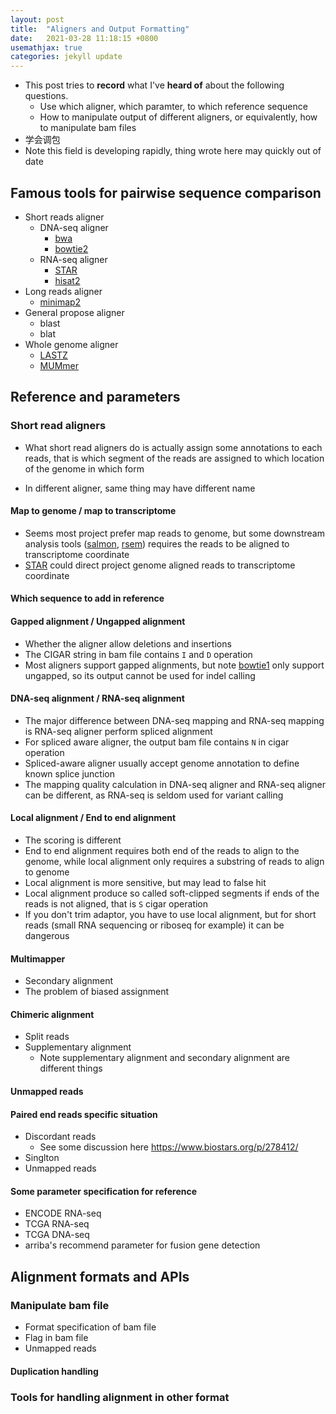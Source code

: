 ```yaml
---
layout: post
title:  "Aligners and Output Formatting"
date:   2021-03-28 11:18:15 +0800
usemathjax: true
categories: jekyll update
---
```


- This post tries to **record** what I've **heard of** about the following questions. 
  - Use which aligner, which paramter, to which reference sequence
  - How to manipulate output of different aligners, or equivalently, how to manipulate bam files
- 学会调包
- Note this field is developing rapidly, thing wrote here may quickly out of date


## Famous tools for pairwise sequence comparison
- Short reads aligner
  - DNA-seq aligner
    - [bwa](http://bio-bwa.sourceforge.net/)
    - [bowtie2](http://bowtie-bio.sourceforge.net/bowtie2/index.shtml)
  - RNA-seq aligner
    - [STAR](https://github.com/alexdobin/STAR)
    - [hisat2](http://daehwankimlab.github.io/hisat2/)
- Long reads aligner
  - [minimap2](https://lh3.github.io/minimap2/minimap2.html)
- General propose aligner
  - blast
  - blat
- Whole genome aligner
  - [LASTZ](http://www.bx.psu.edu/~rsharris/lastz/)
  - [MUMmer](http://mummer.sourceforge.net/)


## Reference and parameters
### Short read aligners
- What short read aligners do is actually assign some annotations to each reads, that is which segment of the reads are assigned to which location of the genome in which form

- In different aligner, same thing may have different name

  

#### **Map to genome / map to transcriptome**
- Seems most project prefer map reads to genome, but some downstream analysis tools ([salmon](https://combine-lab.github.io/salmon/), [rsem](https://deweylab.github.io/RSEM/)) requires the reads to be aligned to transcriptome coordinate
- [STAR](https://github.com/alexdobin/STAR) could direct project genome aligned reads to transcriptome coordinate
  
#### **Which sequence to add in reference**


#### **Gapped alignment / Ungapped alignment**

- Whether the aligner allow deletions and insertions 
- The CIGAR string in bam file contains `I` and `D` operation 
- Most aligners support gapped alignments, but note [bowtie1](http://bowtie-bio.sourceforge.net/manual.html) only support ungapped, so its output cannot be used for indel calling 

  
#### **DNA-seq alignment / RNA-seq alignment**

- The major difference between DNA-seq mapping and RNA-seq mapping is RNA-seq aligner perform spliced alignment
- For spliced aware aligner, the output bam file contains `N` in cigar operation
- Spliced-aware aligner usually accept genome annotation to define known splice junction
- The mapping quality calculation in DNA-seq aligner and RNA-seq aligner can be different, as RNA-seq is seldom used for variant calling

  

#### **Local alignment / End to end alignment**
- The scoring is different
- End to end alignment requires both end of the reads to align to the genome, while local alignment only requires a substring of reads to align to genome
- Local alignment is more sensitive, but may lead to false hit
- Local alignment produce so called soft-clipped segments if ends of the reads is not aligned, that is `S` cigar operation
- If you don't trim adaptor, you have to use local alignment, but for short reads (small RNA sequencing or riboseq for example) it can be dangerous
  
  
#### **Multimapper**
- Secondary alignment
- The problem of biased assignment
  
#### **Chimeric alignment**
- Split reads
- Supplementary alignment
  - Note supplementary alignment and secondary alignment are different things

#### **Unmapped reads**

#### **Paired end reads specific situation**
- Discordant reads
  - See some discussion here <https://www.biostars.org/p/278412/>
- Singlton
- Unmapped reads



#### Some parameter specification for reference

- ENCODE RNA-seq
- TCGA RNA-seq
- TCGA DNA-seq
- arriba's recommend parameter for fusion gene detection

## Alignment formats and APIs

### Manipulate bam file
- Format specification of bam file
- Flag in bam file
- Unmapped reads

#### Duplication handling


### Tools for handling alignment in other format



